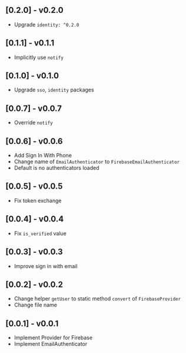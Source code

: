## [0.2.0] - v0.2.0

* Upgrade `identity: ^0.2.0`

## [0.1.1] - v0.1.1

* Implicitly use `notify`

## [0.1.0] - v0.1.0

* Upgrade `sso`, `identity` packages

## [0.0.7] - v0.0.7

* Override `notify`

## [0.0.6] - v0.0.6

* Add Sign In With Phone
* Change name of `EmailAuthenticator` to `FirebaseEmailAuthenticator`
* Default is no authenticators loaded

## [0.0.5] - v0.0.5

* Fix token exchange

## [0.0.4] - v0.0.4

* Fix `is_verified` value

## [0.0.3] - v0.0.3

* Improve sign in with email

## [0.0.2] - v0.0.2

* Change helper `getUser` to static method `convert` of `FirebaseProvider`
* Change file name

## [0.0.1] - v0.0.1

* Implement Provider for Firebase
* Implement EmailAuthenticator
